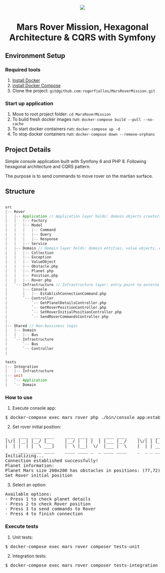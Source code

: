 <p align="center">
  <img src="http://www.intrepidmuseum.org/The-Intrepid-Experience/Past-Exhibitions/Mission-to-Mars-(Mars-Rover-exhibit)/images/mars_banner.aspx?width=676&height=268"/>
</p>

<h1 align="center">
  Mars Rover Mission, Hexagonal Architecture & CQRS with Symfony
</h1>

## Environment Setup

### Required tools
1. [Install Docker](https://www.docker.com/get-started)
2. [install Docker Compose](https://docs.docker.com/compose/install/)
3. Clone the project: `git@github.com:rogerfiallos/MarsRoverMission.git`

### Start up application 

1. Move to root project folder: `cd MarsRoverMission`
2. To build fresh docker images run: `docker-compose build --pull --no-cache`
3. To start docker containers run: `docker-compose up -d`
5. To stop docker containers run: `docker-compose down --remove-orphans`

## Project Details

Simple console application built with Symfony 6 and PHP 8. Following hexagonal architecture and CQRS pattern.

The purpose is to send commands to move rover on the martian surface.

## Structure

```scala

src
|-- Rover
|   |-- Application // Application layer holds: domain objects creators, CQRS data transformers and application services
|   |   |-- Factory
|   |   |-- Model
|   |   |   |-- Command 
|   |   |   |-- Query 
|   |   |   |-- Response 
|   |   |-- Service
|   |-- Domain // Domain layer holds: domain entities, value objects, etc
|   |   |-- Collection 
|   |   |-- Exception 
|   |   |-- ValueObject
|   |   |-- Obstacle.php
|   |   |-- Planet.php 
|   |   |-- Position.php  
|   |   |-- Rover.php  
|   `-- Infrastructure // Infrastructure layer: entry point to external interactions
|       |-- Console
|       |   |-- EstablishConnectionCommand.php
|       `-- Controller
|           `-- GetPlanetDetailsController.php
|           `-- GetRoverPositionController.php
|           `-- SetRoverInitialPositionController.php
|           `-- SendRoverCommandsController.php
|
|-- Shared // Non-bussiness logic
|   |-- Domain
|   |   |-- Bus 
|   `-- Infrastructure
|       `-- Bus
|       `-- Controller
|

tests
|-- Integration
|   |-- Infrastructure
|-- unit
|   `-- Application
|   `-- Domain
```

### How to use
1) Execute console app: 
<pre>$ docker-compose exec mars_rover php ./bin/console app:establish-connection</pre>
2) Set rover initial position:
<pre>
_  _ ____ ____ ____    ____ ____ _  _ ____ ____    _  _ _ ____ ____ _ ____ _  _
|\/| |__| |__/ [__     |__/ |  | |  | |___ |__/    |\/| | [__  [__  | |  | |\ |
|  | |  | |  \ ___]    |  \ |__|  \/  |___ |  \    |  | | ___] ___] | |__| | \|
_  _ ____ ____ ____    ____ ____ _  _ ____ ____    _  _ _ ____ ____ _ ____ _  _
Initializing...
Connection established successfully!
Planet information:
Planet Mars size 200x200 has obstacles in positions: (77,72)
Set Rover initial position
</pre>
3) Select an option:
<pre>
Available options: 
- Press 1 to check planet details
- Press 2 to check Rover position
- Press 3 to send commands to Rover
- Press 4 to finish connection
</pre>

### Execute tests
1) Unit tests: 
<pre>$ docker-compose exec mars_rover composer tests-unit</pre>
2) Integration tests:
<pre>$ docker-compose exec mars_rover composer tests-integration</pre>

